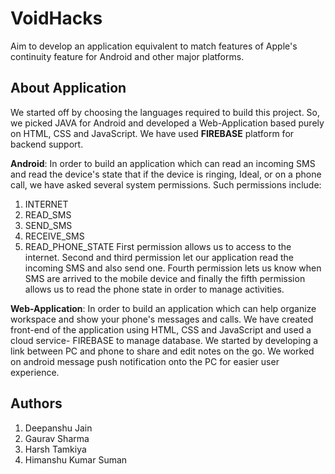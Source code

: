 # VoidHacks
Aim to develop an application equivalent to match features of Apple's continuity feature for Android and other major platforms.

## About Application

We started off by choosing the languages required to build this project. So, we picked JAVA for Android and developed a Web-Application based purely on HTML, CSS and JavaScript. We have used **FIREBASE** platform for backend support. 

**Android**: In order to build an application which can read an incoming SMS and read the device's state that if the device is ringing, Ideal, or on a phone call, we have asked several system permissions. 
Such permissions include:
  1. INTERNET
  2. READ_SMS
  3. SEND_SMS
  4. RECEIVE_SMS
  5. READ_PHONE_STATE
First permission allows us to access to the internet. Second and third permission let our application read the incoming SMS and also send one. Fourth permission lets us know when SMS are arrived to the mobile device and finally the fifth permission allows us to read the phone state in order to manage activities.

**Web-Application**: In order to build an application which can help organize workspace and show your phone's messages and calls. We have created front-end of the application using HTML, CSS and JavaScript and used a cloud service- FIREBASE to manage database. 
We started by developing a link between PC and phone to share and edit notes on the go. We worked on android message push notification onto the PC for easier user experience.

## Authors
1. Deepanshu Jain
2. Gaurav Sharma
3. Harsh Tamkiya
4. Himanshu Kumar Suman
